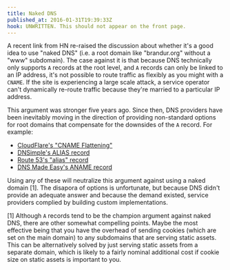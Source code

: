 ```yaml
---
title: Naked DNS
published_at: 2016-01-31T19:39:33Z
hook: UNWRITTEN. This should not appear on the front page.
---
```


A recent link from HN re-raised the discussion about whether it's a good idea
to use "naked DNS" (i.e. a root domain like "brandur.org" without a "www"
subdomain). The case against it is that because DNS technically only supports
`A` records at the root level, and `A` records can only be linked to an IP
address, it's not possible to route traffic as flexibly as you might with a
`CNAME`. If the site is experiencing a large scale attack, a service operator
can't dynamically re-route traffic because they're married to a particular IP
address.

This argument was stronger five years ago. Since then, DNS providers have been
inevitably moving in the direction of providing non-standard options for root
domains that compensate for the downsides of the `A` record. For example:

* [CloudFlare's "CNAME Flattening"][cloudflare]
* [DNSimple's ALIAS record][dnsimple]
* [Route 53's "alias" record][route53]
* [DNS Made Easy's ANAME record][dnsmadeeasy]

Using any of these will neutralize this argument against using a naked domain
[1]. The disapora of options is unfortunate, but because DNS didn't provide an
adequate answer and because the demand existed, service providers complied by
building custom implementations.

[1] Although `A` records tend to be the champion argument against naked DNS,
there are other somewhat compelling points. Maybe the most effective being that
you have the overhead of sending cookies (which are set on the main domain) to
any subdomains that are serving static assets. This can be alternatively solved
by just serving static assets from a separate domain, which is likely to a
fairly nominal additional cost if cookie size on static assets is important to
you.

[cloudflare]: https://blog.cloudflare.com/introducing-cname-flattening-rfc-compliant-cnames-at-a-domains-root/
[dnsimple]: https://support.dnsimple.com/articles/alias-record/
[dnsmadeeasy]: http://www.dnsmadeeasy.com/services/anamerecords/
[route53]: http://docs.aws.amazon.com/Route53/latest/DeveloperGuide/resource-record-sets-choosing-alias-non-alias.html
